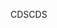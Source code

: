 <span data-ttu-id="9aced-101">CDS</span><span class="sxs-lookup"><span data-stu-id="9aced-101">CDS</span></span>